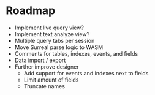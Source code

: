 # Roadmap

- Implement live query view?
- Implement text analyze view?
- Multiple query tabs per session
- Move Surreal parse logic to WASM
- Comments for tables, indexes, events, and fields
- Data import / export
- Further improve designer
	- Add support for events and indexes next to fields
	- Limit amount of fields
	- Truncate names